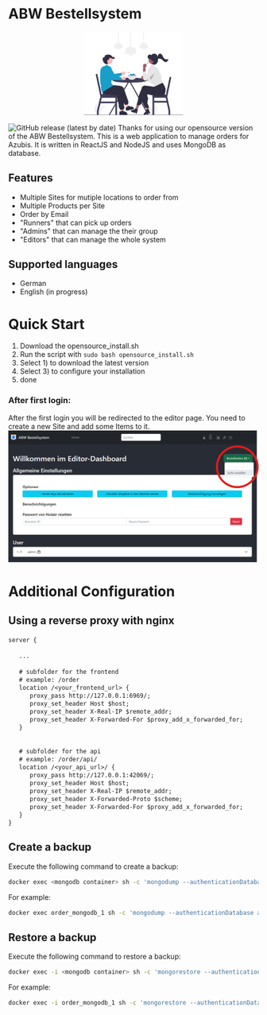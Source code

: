 # ABW Bestellsystem

<p align="center">
   <img src="pictures/logo.svg" width="200" title="ABW Bestellsystem">
</p>

![GitHub release (latest by date)](https://img.shields.io/github/v/release/ABW-Bestellsystem/ABW-Bestellsystem)
Thanks for using our opensource version of the ABW Bestellsystem. This is a web application to manage orders for Azubis. It is written in ReactJS and NodeJS and uses MongoDB as database.

## Features
- Multiple Sites for mutiple locations to order from
- Multiple Products per Site
- Order by Email
- "Runners" that can pick up orders
- "Admins" that can manage the their group
- "Editors" that can manage the whole system

## Supported languages
- German 
- English (in progress) 

# Quick Start

1. Download the opensource_install.sh
2. Run the script with `sudo bash opensource_install.sh`
3. Select 1) to download the latest version
4. Select 3) to configure your installation
5. done

### After first login:

After the first login you will be redirected to the editor page. You need to create a new Site and add some Items to it.
![after login](pictures/after_login.png)

# Additional Configuration

## Using a reverse proxy with nginx

```
server {

   ...

   # subfolder for the frontend
   # example: /order
   location /<your_frontend_url> {
      proxy_pass http://127.0.0.1:6969/;
      proxy_set_header Host $host;
      proxy_set_header X-Real-IP $remote_addr;
      proxy_set_header X-Forwarded-For $proxy_add_x_forwarded_for;
   }


   # subfolder for the api
   # example: /order/api/
   location /<your_api_url>/ {
      proxy_pass http://127.0.0.1:42069/;
      proxy_set_header Host $host;
      proxy_set_header X-Real-IP $remote_addr;
      proxy_set_header X-Forwarded-Proto $scheme;
      proxy_set_header X-Forwarded-For $proxy_add_x_forwarded_for;
   }
}
```

## Create a backup

Execute the following command to create a backup:
```bash
docker exec <mongodb container> sh -c 'mongodump --authenticationDatabase admin -u <user> -p <password> --db <database> --archive' > <backup file>
```
For example:
```bash
docker exec order_mongodb_1 sh -c 'mongodump --authenticationDatabase admin -u orderadmin -p Password123 --db orderdb --archive' > order.dump
```

## Restore a backup

Execute the following command to restore a backup:
```bash
docker exec -i <mongodb container> sh -c 'mongorestore --authenticationDatabase admin -u <user> -p <password> --db <database> --archive' < <backup file>
```
For example:
```bash
docker exec -i order_mongodb_1 sh -c 'mongorestore --authenticationDatabase admin -u orderadmin -p Password123 --db orderdb --archive' < order.dump
```
